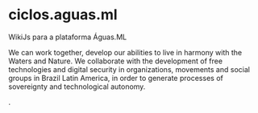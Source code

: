 # ciclos.aguas.ml
WikiJs para a plataforma Águas.ML

We can work together, develop our abilities to live in harmony with the Waters and Nature.
We collaborate with the development of free technologies and digital security in organizations, movements and social groups in Brazil Latin America, in order to generate processes of sovereignty and technological autonomy.

.
